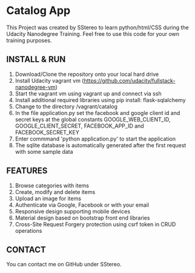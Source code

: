 Catalog App
=============

This Project was created by SStereo to learn python/html/CSS during the Udacity
Nanodegree Training. Feel free to use this code for your own training purposes.

INSTALL & RUN
--------------------
1. Download/Clone the repository onto your local hard drive
2. Install Udacity vagrant vm (https://github.com/udacity/fullstack-nanodegree-vm)
3. Start the vagrant vm using vagrant up and connect via ssh
4. Install additional required libraries using pip install: flask-sqlalchemy
5. Change to the directory /vagrant/catalog
6. In the file application.py set the facebook and google client id and
   secret keys at the global constants GOOGLE_WEB_CLIENT_ID,
   GOOGLE_CLIENT_SECRET, FACEBOOK_APP_ID and FACEBOOK_SECRET_KEY
7. Enter commmand 'python application.py' to start the application
8. The sqlite database is automatically generated after the first request with
   some sample data

FEATURES
--------
1. Browse categories with items
2. Create, modify and delete items
3. Upload an image for items
4. Authenticate via Google, Facebook or with your email
5. Responsive design supporting mobile devices
6. Material design based on bootstrap front end libraries
7. Cross-Site Request Forgery protection using csrf token in CRUD operations

CONTACT
-------
You can contact me on GitHub under SStereo.
